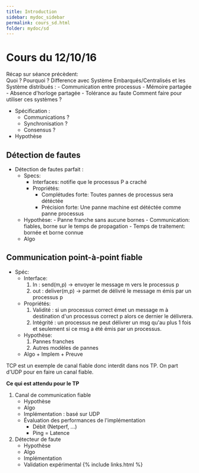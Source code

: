 ```yaml
---
title: Introduction
sidebar: mydoc_sidebar
permalink: cours_sd.html
folder: mydoc/sd
---
```


# Cours du 12/10/16

Récap sur séance précèdent:  
Quoi ?
Pourquoi ?
Difference avec Système Embarqués/Centralisés et les Système distribués :
	- Communication entre processus
	- Mémoire partagée 
	- Absence d'horloge partagée
	- Tolérance au faute
Comment faire pour utiliser ces systèmes ? 
* Spécification :  
	- Communications ? 
	- Synchronisation ?
	- Consensus ?  
* Hypothèse
	

## Détection de fautes

* Détection de fautes parfait :
	* Specs: 
		* Interfaces: notifie que le processus P a craché
		* Propriétés: 
			- Complétudes forte: Toutes pannes de processus sera détéctée
			- Précision forte: Une panne machine est détéctée comme panne processus
	* Hypothèse:
			- Panne franche sans aucune bornes
			- Communication: fiables, borne sur le temps de propagation
			- Temps de traitement: bornée et borne connue
	* Algo 

## Communication point-à-point fiable

* Spéc:
	* Interface:
		1. In : send(m,p) -> envoyer le message m vers le processus p
		2. out : deliver(m,p) -> parmet de délivré le message m émis par un processus p
	* Propriétés:
		1. Validité : si un processus correct émet un message m à destination d'un processus correct p alors ce dernier le délivrera.
		2. Intégrité : un processus ne peut délivrer un msg qu'au plus 1 fois et seulement si ce msg a été émis par un processus.
	* Hypothèse:
		1. Pannes franches
		2. Autres modèles de pannes
	* Algo + Implem + Preuve

TCP est un exemple de canal fiable donc interdit dans nos TP.
On part d'UDP pour en faire un canal fiable.

__Ce qui est attendu pour le TP__
1. Canal de communication fiable 
	* Hypothèse
	* Algo
	* Implémentation : basé sur UDP
	* Évaluation des performances de l'implémentation  
		- Débit (Netperf, ...)
		- Ping = Latence
2. Détecteur de faute
	* Hypothèse
	* Algo
	* Implémentation
	* Validation expérimental
{% include links.html %}
